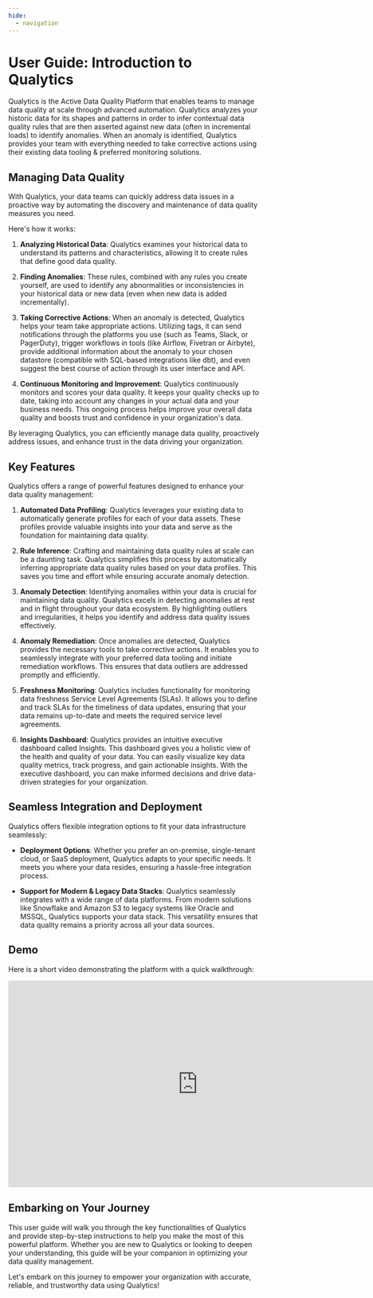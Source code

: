 ```yaml
---
hide:
  - navigation
---
```


# User Guide: Introduction to Qualytics

Qualytics is the Active Data Quality Platform that enables teams to manage data quality at scale through advanced automation. Qualytics analyzes your historic data for its shapes and patterns in order to infer contextual data quality rules that are then asserted against new data (often in incremental loads) to identify anomalies. When an anomaly is identified, Qualytics provides your team with everything needed to take corrective actions using their existing data tooling & preferred monitoring solutions.

## Managing Data Quality

With Qualytics, your data teams can quickly address data issues in a proactive way by automating the discovery and maintenance of data quality measures you need.

Here's how it works:

1. **Analyzing Historical Data**: Qualytics examines your historical data to understand its patterns and characteristics, allowing it to create rules that define good data quality.

2. **Finding Anomalies**: These rules, combined with any rules you create yourself, are used to identify any abnormalities or inconsistencies in your historical data or new data (even when new data is added incrementally).

3. **Taking Corrective Actions**: When an anomaly is detected, Qualytics helps your team take appropriate actions. Utilizing tags, it can send notifications through the platforms you use (such as Teams, Slack, or PagerDuty), trigger workflows in tools (like Airflow, Fivetran or Airbyte), provide additional information about the anomaly to your chosen datastore (compatible with SQL-based integrations like dbt), and even suggest the best course of action through its user interface and API.

4. **Continuous Monitoring and Improvement**: Qualytics continuously monitors and scores your data quality. It keeps your quality checks up to date, taking into account any changes in your actual data and your business needs. This ongoing process helps improve your overall data quality and boosts trust and confidence in your organization's data.

By leveraging Qualytics, you can efficiently manage data quality, proactively address issues, and enhance trust in the data driving your organization.

## Key Features

Qualytics offers a range of powerful features designed to enhance your data quality management:

1. **Automated Data Profiling**: Qualytics leverages your existing data to automatically generate profiles for each of your data assets. These profiles provide valuable insights into your data and serve as the foundation for maintaining data quality.

2. **Rule Inference**: Crafting and maintaining data quality rules at scale can be a daunting task. Qualytics simplifies this process by automatically inferring appropriate data quality rules based on your data profiles. This saves you time and effort while ensuring accurate anomaly detection.

3. **Anomaly Detection**: Identifying anomalies within your data is crucial for maintaining data quality. Qualytics excels in detecting anomalies at rest and in flight throughout your data ecosystem. By highlighting outliers and irregularities, it helps you identify and address data quality issues effectively.

4. **Anomaly Remediation**: Once anomalies are detected, Qualytics provides the necessary tools to take corrective actions. It enables you to seamlessly integrate with your preferred data tooling and initiate remediation workflows. This ensures that data outliers are addressed promptly and efficiently.

5. **Freshness Monitoring**: Qualytics includes functionality for monitoring data freshness Service Level Agreements (SLAs). It allows you to define and track SLAs for the timeliness of data updates, ensuring that your data remains up-to-date and meets the required service level agreements.

6. **Insights Dashboard**: Qualytics provides an intuitive executive dashboard called Insights. This dashboard gives you a holistic view of the health and quality of your data. You can easily visualize key data quality metrics, track progress, and gain actionable insights. With the executive dashboard, you can make informed decisions and drive data-driven strategies for your organization.

## Seamless Integration and Deployment

Qualytics offers flexible integration options to fit your data infrastructure seamlessly:

- **Deployment Options**: Whether you prefer an on-premise, single-tenant cloud, or SaaS deployment, Qualytics adapts to your specific needs. It meets you where your data resides, ensuring a hassle-free integration process.

- **Support for Modern & Legacy Data Stacks**: Qualytics seamlessly integrates with a wide range of data platforms. From modern solutions like Snowflake and Amazon S3 to legacy systems like Oracle and MSSQL, Qualytics supports your data stack. This versatility ensures that data quality remains a priority across all your data sources.

## Demo
Here is a short video demonstrating the platform with a quick walkthrough:
<iframe width="760" height="415" src="https://www.loom.com/embed/788412013bd34366a1800fee54190379" title="Qualytics - Full Demo of Qualytics Platform" frameborder="0" allow="accelerometer; autoplay; clipboard-write; encrypted-media; gyroscope; picture-in-picture" allowfullscreen></iframe>



<!-- moved Implementation to Quick Start -->

## Embarking on Your Journey

This user guide will walk you through the key functionalities of Qualytics and provide step-by-step instructions to help you make the most of this powerful platform. Whether you are new to Qualytics or looking to deepen your understanding, this guide will be your companion in optimizing your data quality management.

Let's embark on this journey to empower your organization with accurate, reliable, and trustworthy data using Qualytics!


<!-- * TODO - ADD FRESHNESS SLA FUNCTIONALITY, INCLUDE DETAILS FROM API DOCUMENTATION -->
